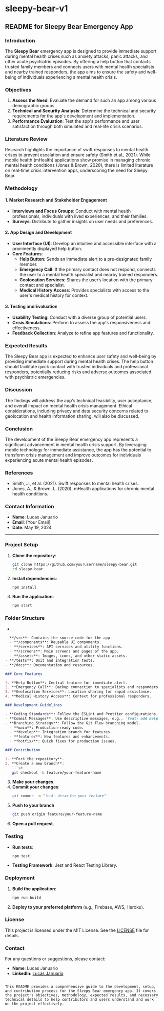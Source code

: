 # sleepy-bear-v1
## README for Sleepy Bear Emergency App

### Introduction

The **Sleepy Bear** emergency app is designed to provide immediate support during mental health crises such as anxiety attacks, panic attacks, and other acute psychiatric episodes. By offering a help button that contacts trusted family members and connects users with mental health specialists and nearby trained responders, the app aims to ensure the safety and well-being of individuals experiencing a mental health crisis.

### Objectives

1. **Assess the Need**: Evaluate the demand for such an app among various demographic groups.
2. **Technical and Security Analysis**: Determine the technical and security requirements for the app's development and implementation.
3. **Performance Evaluation**: Test the app's performance and user satisfaction through both simulated and real-life crisis scenarios.

### Literature Review

Research highlights the importance of swift responses to mental health crises to prevent escalation and ensure safety (Smith et al., 2021). While mobile health (mHealth) applications show promise in managing chronic mental health conditions (Jones & Brown, 2020), there is limited literature on real-time crisis intervention apps, underscoring the need for Sleepy Bear.

### Methodology

#### 1. Market Research and Stakeholder Engagement

- **Interviews and Focus Groups**: Conduct with mental health professionals, individuals with lived experiences, and their families.
- **Surveys**: Distribute to gather insights on user needs and preferences.

#### 2. App Design and Development

- **User Interface (UI)**: Develop an intuitive and accessible interface with a prominently displayed help button.
- **Core Features**:
  - **Help Button**: Sends an immediate alert to a pre-designated family member.
  - **Emergency Call**: If the primary contact does not respond, connects the user to a mental health specialist and nearby trained responders.
  - **Geolocation Services**: Shares the user’s location with the primary contact and specialist.
  - **Medical History Access**: Provides specialists with access to the user's medical history for context.

#### 3. Testing and Evaluation

- **Usability Testing**: Conduct with a diverse group of potential users.
- **Crisis Simulations**: Perform to assess the app's responsiveness and effectiveness.
- **Feedback Collection**: Analyze to refine app features and functionality.

### Expected Results

The Sleepy Bear app is expected to enhance user safety and well-being by providing immediate support during mental health crises. The help button should facilitate quick contact with trusted individuals and professional responders, potentially reducing risks and adverse outcomes associated with psychiatric emergencies.

### Discussion

The findings will address the app's technical feasibility, user acceptance, and overall impact on mental health crisis management. Ethical considerations, including privacy and data security concerns related to geolocation and health information sharing, will also be discussed.

### Conclusion

The development of the Sleepy Bear emergency app represents a significant advancement in mental health crisis support. By leveraging mobile technology for immediate assistance, the app has the potential to transform crisis management and improve outcomes for individuals experiencing acute mental health episodes.

### References

- Smith, J., et al. (2021). Swift responses to mental health crises.
- Jones, A., & Brown, L. (2020). mHealth applications for chronic mental health conditions.

### Contact Information

- **Name**: Lucas Januario
- **Email**: [Your Email]
- **Date**: May 19, 2024

---

### Project Setup

1. **Clone the repository**:
   ```sh
   git clone https://github.com/yourusername/sleepy-bear.git
   cd sleepy-bear
   ```

2. **Install dependencies**:
   ```sh
   npm install
   ```

3. **Run the application**:
   ```sh
   npm start
   ```

### Folder Structure

-

```markdown
- **/src**: Contains the source code for the app.
  - **/components**: Reusable UI components.
  - **/services**: API services and utility functions.
  - **/screens**: Main screens and pages of the app.
  - **/assets**: Images, icons, and other static assets.
- **/tests**: Unit and integration tests.
- **/docs**: Documentation and resources.

### Core Features

1. **Help Button**: Central feature for immediate alert.
2. **Emergency Call**: Backup connection to specialists and responders.
3. **Geolocation Services**: Location sharing for rapid assistance.
4. **Medical History Access**: Context for professional responders.

### Development Guidelines

- **Coding Standards**: Follow the ESLint and Prettier configurations.
- **Commit Messages**: Use descriptive messages, e.g., `feat: add help button functionality`.
- **Branching Strategy**: Follow the Git Flow branching model.
  - **main**: Production-ready code.
  - **develop**: Integration branch for features.
  - **feature/**: New features and enhancements.
  - **hotfix/**: Quick fixes for production issues.

### Contribution

1. **Fork the repository**.
2. **Create a new branch**:
   ```sh
   git checkout -b feature/your-feature-name
   ```
3. **Make your changes**.
4. **Commit your changes**:
   ```sh
   git commit -m "feat: describe your feature"
   ```
5. **Push to your branch**:
   ```sh
   git push origin feature/your-feature-name
   ```
6. **Open a pull request**.

### Testing

- **Run tests**:
  ```sh
  npm test
  ```
- **Testing Framework**: Jest and React Testing Library.

### Deployment

1. **Build the application**:
   ```sh
   npm run build
   ```
2. **Deploy to your preferred platform** (e.g., Firebase, AWS, Heroku).

### License

This project is licensed under the MIT License. See the [LICENSE](LICENSE) file for details.

### Contact

For any questions or suggestions, please contact:

- **Name**: Lucas Januario
- **LinkedIn**: [Lucas Januario](https://www.linkedin.com/in/lucasjanuariorbx/)

```

This README provides a comprehensive guide to the development, setup, and contribution process for the Sleepy Bear emergency app. It covers the project's objectives, methodology, expected results, and necessary technical details to help contributors and users understand and work on the project effectively.
